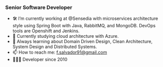 ### Senior Software Developer 
- 🛠  I’m currently working at @Sensedia with microservices architecture style using Spring Boot with Java, RabbitMQ, and MongoDB. DevOps tools are Openshift and Jenkins.   
- 🌱 Currently studying cloud architecture with Azure.
- 🔭 Always learning about Domain Driven Design, Clean Architecture, System Design and Distributed Systems. 
- 📫 How to reach me: f.salvador91@gmail.com  
- 👨🏽‍💻 Developer since 2010

